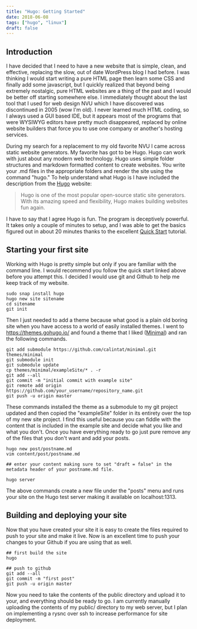 ```yaml
---
title: "Hugo: Getting Started"
date: 2018-06-08
tags: ["hugo", "linux"]
draft: false
---
```

## Introduction

I have decided that I need to have a new website that is simple, clean, and effective, replacing the slow, out of date WordPress blog I had before. I was thinking I would start writing a pure HTML page then learn some CSS and finally add some javascript, but I quickly realized that beyond being extremely nostalgic, pure HTML websites are a thing of the past and I would be better off starting somewhere else. I immediately thought about the last tool that I used for web design NVU which I have discovered was discontinued in 2005 (wow I'm old). I never learned much HTML coding, so I always used a GUI based IDE, but it appears most of the programs that were WYSIWYG editors have pretty much disappeared, replaced by online website builders that force you to use one company or another's hosting services.

During my search for a replacement to my old favorite NVU I came across static website generators. My favorite has got to be Hugo. Hugo can work with just about any modern web technology. Hugo uses simple folder structures and markdown formatted content to create websites. You write your .md files in the appropriate folders and render the site using the command "hugo." To help understand what Hugo is I have included the description from the [Hugo](https://gohugo.io/) website:

> Hugo is one of the most popular open-source static site generators. With its amazing speed and flexibility, Hugo makes building websites fun again.

I have to say that I agree Hugo is fun. The program is deceptively powerful. It takes only a couple of minutes to setup, and I was able to get the basics figured out in about 20 minutes thanks to the excellent [Quick Start](https://gohugo.io/getting-started/quick-start/) tutorial.

## Starting your first site

Working with Hugo is pretty simple but only if you are familiar with the command line. I would recommend you follow the quick start linked above before you attempt this. I decided I would use git and Github to help me keep track of my website. 

```
sudo snap install hugo
hugo new site sitename
cd sitename
git init
```
Then I just needed to add a theme because what good is a plain old boring site when you have access to a world of easily installed themes. I went to https://themes.gohugo.io/ and found a theme that I liked ([Minimal](https://themes.gohugo.io/minimal/)) and ran the following commands.

```
git add submodule https://github.com/calintat/minimal.git themes/minimal
git submodule init
git submodule update
cp themes/minimal/exampleSite/* . -r
git add --all
git commit -m "initial commit with example site"
git remote add origin https://github.com/your_username/repository_name.git
git push -u origin master
```

These commands installed the theme as a submodule to my git project updated and then copied the "exampleSite" folder in its entirety over the top of my new site project. I find this useful because you can fiddle with the content that is included in the example site and decide what you like and what you don't. Once you have everything ready to go just pure remove any of the files that you don't want and add your posts.

```
hugo new post/postname.md
vim content/post/postname.md

## enter your content making sure to set "draft = false" in the metadata header of your postname.md file.

hugo server
```

The above commands create a new file under the "posts" menu and runs your site on the Hugo test server making it available on localhost:1313.

## Building and deploying your site

Now that you have created your site it is easy to create the files required to push to your site and make it live. Now is an excellent time to push your changes to your Github if you are using that as well.

```
## first build the site
hugo

## push to github
git add --all
git commit -m "first post"
git push -u origin master
```

Now you need to take the contents of the public directory and upload it to your, and everything should be ready to go. I am currently manually uploading the contents of my public/ directory to my web server, but I plan on implementing a rysnc over ssh to increase performance for site deployment.